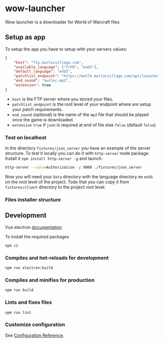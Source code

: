 # wow-launcher
Wow launcher is a downloader for World of Warcraft files

## Setup as app

To setup the app you have to setup with your servers values:
```json
{
    "host": "ftp.murlocvillage.com",
    "available_language": ["frFR", "enUS"],
    "default_language": "enUS",
    "patchlist_endpoint": "https://wotlk.murlocvillage.com/api/launcher",
    "end_sound": "murloc.mp3",
    "extension": true
}
```
- `host` is the FTP server where you stored your files.
- `patchlist_endpoint` is the root level of your endpoint where are setup your patch requirements.
- `end_sound` (optional) is the name of the `mp3` file that should be played once the game is downloaded.
- `extension` `true` if `json` is required at end of file else `false` (default `false`)

### Test on localhost

In the directory `fixtures/json_server` you have an example of the server structure.
To test it locally you can do it with `http-server` node package.
Install it `npm install http-server -g` and launch:
```sh
http-server --cors=Authorization -p 9000 ./fixtures/json_server
```

Now you will need your `Data` directory with the language directory ex `enUS` 
on the root level of the project. Todo that you can copy it from `fixtures/client` directory to 
the project root level.

### Files installer structure


## Development
Vue electron [documentation](https://medium.com/@bromix/electron-application-with-vue-js-and-vuetify-f2a1f9c749b8)

To install the required packages
```
npm ci
```

### Compiles and hot-reloads for development
```
npm run electron:build
```

### Compiles and minifies for production
```
npm run build
```

### Lints and fixes files
```
npm run lint
```

### Customize configuration
See [Configuration Reference](https://cli.vuejs.org/config/).

